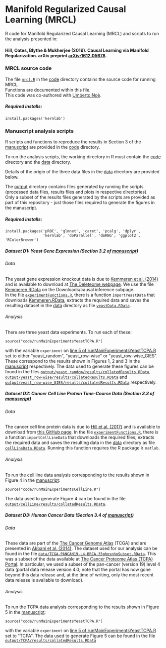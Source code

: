 # Manifold Regularized Causal Learning (MRCL)
R code for Manifold Regularized Causal Learning (MRCL) and scripts to run the analysis presented in:
#### Hill, Oates, Blythe &amp; Mukherjee (2019). Causal Learning via Manifold Regularization. arXiv preprint [arXiv:1612.05678](https://arxiv.org/abs/1612.05678).

### MRCL source code
The file [`mrcl.R`](./code/mrcl.R) in the [code](code) directory contains the source code for running MRCL.  
Functions are documented within this file.  
This code was co-authored with [Umberto Noè](https://github.com/unoe). 

##### Required installs:
```
install.packages('kernlab')
```

### Manuscript analysis scripts

R scripts and functions to reproduce the results in Section 3 of the [manuscript](https://arxiv.org/abs/1612.05678) are provided in the [code](code) directory.  

To run the analysis scripts, the working directory in R must contain the [code](code) directory and the [data](data) directory.  

Details of the origin of the three data files in the [data](data) directory are provided below.  

The [output](output) directory contains files generated by running the scripts (processed data files, results files and plots in respective directories).  
Only a subset of the results files generated by the scripts are provided as part of this repository - just those files required to generate the figures in the manuscript.

##### Required installs:
```
install.packages('pROC', 'glmnet', 'caret', 'pcalg', 'dplyr', 
                 'kernlab', 'doParallel', 'doRNG', 'ggplot2', 'RColorBrewer')
```

##### Dataset D1: Yeast Gene Expression (Section 3.2 of [manuscript](https://arxiv.org/abs/1612.05678))

###### Data
The yeast gene expression knockout data is due to [Kemmeren et al. (2014)](https://www.cell.com/abstract/S0092-8674(14)00342-0) and is available to download at [The Deleteome webpage](http://deleteome.holstegelab.nl/). We use the file [Kemmeren.RData](http://deleteome.holstegelab.nl/data/downloads/causal_inference/Kemmeren.RData) on the Downloads/causal inference subpage.  
In the file [`experimentFunctions.R`](code/experimentFunctions.R), there is a function `importYeastData` that downloads [Kemmeren.RData](http://deleteome.holstegelab.nl/data/downloads/causal_inference/Kemmeren.RData), extracts the required data and saves the resulting dataset in the [data](data) directory as file [`yeastData.RData`](data/yeastData.RData).

###### Analysis
There are three yeast data experiments. To run each of these:
```
source("code/runMainExperimentsYeastTCPA.R")
```
with the variable `experiment` on [line 5 of runMainExperimentsYeastTCPA.R](https://github.com/Steven-M-Hill/MRCL/blob/b772511d7f5b77f6889b6dc9aef5ad2b03c25ae3/code/runMainExperimentsYeastTCPA.R#L5) set to either "yeast_random", "yeast_row-wise" or "yeast_row-wise_GIES". These correspond to the results shown in Figures 1, 2 and 3 in the [manuscript](https://arxiv.org/abs/1612.05678) respectively. The data used to generate these figures can be found in the files [`output/yeast_random/results/collatedResults.RData`](output/yeast_random/results/collatedResults.RData), [`output/yeast_row-wise/results/collatedResults.RData`](output/yeast_row-wise/results/collatedResults.RData) and [`output/yeast_row-wise_GIES/results/collatedResults.RData`](output/yeast_row-wise_GIES/results/collatedResults.RData) respectively.

##### Dataset D2: Cancer Cell Line Protein Time-Course Data (Section 3.3 of [manuscript](https://arxiv.org/abs/1612.05678))

###### Data
The cancer cell line protein data is due to [Hill et al. (2017)](https://www.cell.com/cell-systems/fulltext/S2405-4712(16)30408-2) and is available to download from [this GitHub page](https://github.com/Steven-M-Hill/causal-signaling-networks-CellSystems2016). 
In the file [`experimentFunctions.R`](code/experimentFunctions.R), there is a function `importCellLineData` that downloads the required files, extracts the required data and saves the resulting data in the [data](data) directory as file [`cellLineData.RData`](data/cellLineData.RData). Running this function requires the R package `R.matlab`.

###### Analysis
To run the cell line data analysis corresponding to the results shown in Figure 4 in the [manuscript](https://arxiv.org/abs/1612.05678):
```
source("code/runMainExperimentsCellLine.R")
```
The data used to generate Figure 4 can be found in the file [`output/cellLine/results/collatedResults.RData`](output/cellLine/results/collatedResults.RData).

##### Dataset D3: Human Cancer Data (Section 3.4 of [manuscript](https://arxiv.org/abs/1612.05678))

###### Data
These data are part of the [The Cancer Genome Atlas](http://cancergenome.nih.gov/) (TCGA) and are presented in [Akbani et al. (2014)](https://www.nature.com/articles/ncomms4887). The dataset used for our analysis can be found in the file [`data/TCGA-PANCAN19-L4-BRCA-35phosphoSubset.RData`](data/TCGA-PANCAN19-L4-BRCA-35phosphoSubset.RData). This was a subset of the data available at [The Cancer Proteome Atlas (TCPA) Portal](https://tcpaportal.org/). In particular, we used a subset of the pan-cancer (version 19) level 4 data (portal data release version 4.0; note that the portal has now gone beyond this data release and, at the time of writing, only the most recent data release is available to download).

###### Analysis
To run the TCPA data analysis corresponding to the results shown in Figure 5 in the [manuscript](https://arxiv.org/abs/1612.05678):
```
source("code/runMainExperimentsYeastTCPA.R")
```
with the variable `experiment` on [line 5 of runMainExperimentsYeastTCPA.R](https://github.com/Steven-M-Hill/MRCL/blob/b772511d7f5b77f6889b6dc9aef5ad2b03c25ae3/code/runMainExperimentsYeastTCPA.R#L5) set to "TCPA". The data used to generate Figure 5 can be found in the file [`output/TCPA/results/collatedResults.RData`](output/TCPA/results/collatedResults.RData)
